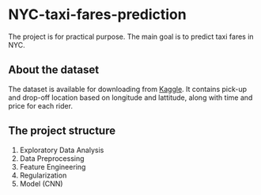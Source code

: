 # NYC-taxi-fares-prediction
The project is for practical purpose. The main goal is to predict taxi fares in NYC.

## About the dataset
The dataset is available for downloading from [Kaggle](https://www.kaggle.com/competitions/new-york-city-taxi-fare-prediction/data). It contains pick-up and drop-off location based on longitude and lattitude, along with time and price for each rider. 

## The project structure
1. Exploratory Data Analysis
2. Data Preprocessing
3. Feature Engineering
4. Regularization
5. Model (CNN)

